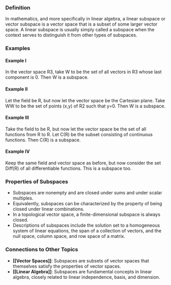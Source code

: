 ### Definition

In mathematics, and more specifically in linear algebra, a linear subspace or vector subspace is a vector space that is a subset of some larger vector space. A linear subspace is usually simply called a subspace when the context serves to distinguish it from other types of subspaces.

### Examples

#### Example I

In the vector space R3, take W to be the set of all vectors in R3 whose last component is 0. Then W is a subspace.

#### Example II

Let the field be R, but now let the vector space be the Cartesian plane. Take WW to be the set of points (x,y) of R2 such that y=0. Then W is a subspace.

#### Example III

Take the field to be R, but now let the vector space be the set of all functions from R to R. Let C(R) be the subset consisting of continuous functions. Then C(R) is a subspace.

#### Example IV

Keep the same field and vector space as before, but now consider the set Diff(R) of all differentiable functions. This is a subspace too.

### Properties of Subspaces

- Subspaces are nonempty and are closed under sums and under scalar multiples.
- Equivalently, subspaces can be characterized by the property of being closed under linear combinations.
- In a topological vector space, a finite-dimensional subspace is always closed.
- Descriptions of subspaces include the solution set to a homogeneous system of linear equations, the span of a collection of vectors, and the null space, column space, and row space of a matrix.

### Connections to Other Topics

- **[[Vector Spaces]]**: Subspaces are subsets of vector spaces that themselves satisfy the properties of vector spaces.
- **[[Linear Algebra]]**: Subspaces are fundamental concepts in linear algebra, closely related to linear independence, basis, and dimension.